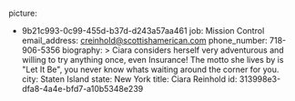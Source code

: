 picture:
  - 9b21c993-0c99-455d-b37d-d243a57aa461
job: Mission Control
email_address: creinhold@scottishamerican.com
phone_number: 718-906-5356
biography: >
  Ciara considers herself very adventurous and willing to try anything once, even Insurance! The motto
  she lives by is "Let It Be", you never know whats waiting around the corner for you.
city: Staten Island
state: New York
title: Ciara Reinhold
id: 313998e3-dfa8-4a4e-bfd7-a10b5348e239
